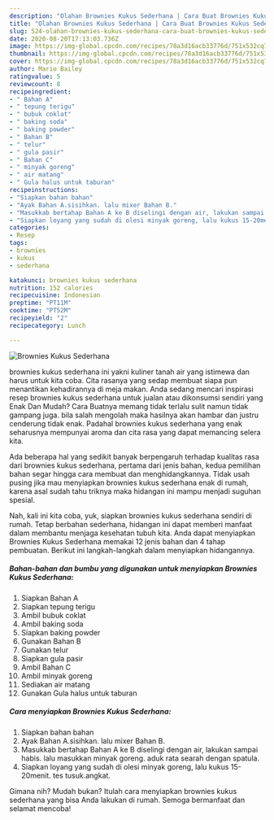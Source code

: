 ```yaml
---
description: "Olahan Brownies Kukus Sederhana | Cara Buat Brownies Kukus Sederhana Yang Lezat Sekali"
title: "Olahan Brownies Kukus Sederhana | Cara Buat Brownies Kukus Sederhana Yang Lezat Sekali"
slug: 524-olahan-brownies-kukus-sederhana-cara-buat-brownies-kukus-sederhana-yang-lezat-sekali
date: 2020-08-20T17:13:03.736Z
image: https://img-global.cpcdn.com/recipes/78a3d16acb33776d/751x532cq70/brownies-kukus-sederhana-foto-resep-utama.jpg
thumbnail: https://img-global.cpcdn.com/recipes/78a3d16acb33776d/751x532cq70/brownies-kukus-sederhana-foto-resep-utama.jpg
cover: https://img-global.cpcdn.com/recipes/78a3d16acb33776d/751x532cq70/brownies-kukus-sederhana-foto-resep-utama.jpg
author: Mario Bailey
ratingvalue: 5
reviewcount: 8
recipeingredient:
- " Bahan A"
- " tepung terigu"
- " bubuk coklat"
- " baking soda"
- " baking powder"
- " Bahan B"
- " telur"
- " gula pasir"
- " Bahan C"
- " minyak goreng"
- " air matang"
- " Gula halus untuk taburan"
recipeinstructions:
- "Siapkan bahan bahan"
- "Ayak Bahan A.sisihkan. lalu mixer Bahan B."
- "Masukkab bertahap Bahan A ke B diselingi dengan air, lakukan sampai habis. lalu masukkan minyak goreng. aduk rata searah dengan spatula."
- "Siapkan loyang yang sudah di olesi minyak goreng, lalu kukus 15-20menit. tes tusuk.angkat."
categories:
- Resep
tags:
- brownies
- kukus
- sederhana

katakunci: brownies kukus sederhana 
nutrition: 152 calories
recipecuisine: Indonesian
preptime: "PT11M"
cooktime: "PT52M"
recipeyield: "2"
recipecategory: Lunch

---
```



![Brownies Kukus Sederhana](https://img-global.cpcdn.com/recipes/78a3d16acb33776d/751x532cq70/brownies-kukus-sederhana-foto-resep-utama.jpg)


brownies kukus sederhana ini yakni kuliner tanah air yang istimewa dan harus untuk kita coba. Cita rasanya yang sedap membuat siapa pun menantikan kehadirannya di meja makan.
Anda sedang mencari inspirasi resep brownies kukus sederhana untuk jualan atau dikonsumsi sendiri yang Enak Dan Mudah? Cara Buatnya memang tidak terlalu sulit namun tidak gampang juga. bila salah mengolah maka hasilnya akan hambar dan justru cenderung tidak enak. Padahal brownies kukus sederhana yang enak seharusnya mempunyai aroma dan cita rasa yang dapat memancing selera kita.



Ada beberapa hal yang sedikit banyak berpengaruh terhadap kualitas rasa dari brownies kukus sederhana, pertama dari jenis bahan, kedua pemilihan bahan segar hingga cara membuat dan menghidangkannya. Tidak usah pusing jika mau menyiapkan brownies kukus sederhana enak di rumah, karena asal sudah tahu triknya maka hidangan ini mampu menjadi suguhan spesial.


Nah, kali ini kita coba, yuk, siapkan brownies kukus sederhana sendiri di rumah. Tetap berbahan sederhana, hidangan ini dapat memberi manfaat dalam membantu menjaga kesehatan tubuh kita. Anda dapat menyiapkan Brownies Kukus Sederhana memakai 12 jenis bahan dan 4 tahap pembuatan. Berikut ini langkah-langkah dalam menyiapkan hidangannya.

<!--inarticleads1-->

##### Bahan-bahan dan bumbu yang digunakan untuk menyiapkan Brownies Kukus Sederhana:

1. Siapkan  Bahan A
1. Siapkan  tepung terigu
1. Ambil  bubuk coklat
1. Ambil  baking soda
1. Siapkan  baking powder
1. Gunakan  Bahan B
1. Gunakan  telur
1. Siapkan  gula pasir
1. Ambil  Bahan C
1. Ambil  minyak goreng
1. Sediakan  air matang
1. Gunakan  Gula halus untuk taburan




<!--inarticleads2-->

##### Cara menyiapkan Brownies Kukus Sederhana:

1. Siapkan bahan bahan
1. Ayak Bahan A.sisihkan. lalu mixer Bahan B.
1. Masukkab bertahap Bahan A ke B diselingi dengan air, lakukan sampai habis. lalu masukkan minyak goreng. aduk rata searah dengan spatula.
1. Siapkan loyang yang sudah di olesi minyak goreng, lalu kukus 15-20menit. tes tusuk.angkat.




Gimana nih? Mudah bukan? Itulah cara menyiapkan brownies kukus sederhana yang bisa Anda lakukan di rumah. Semoga bermanfaat dan selamat mencoba!
